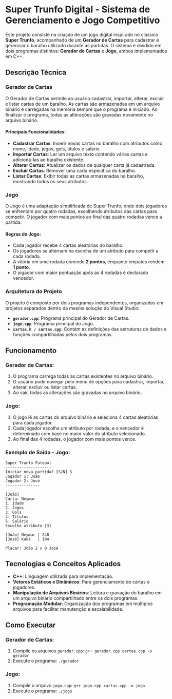 
# Super Trunfo Digital - Sistema de Gerenciamento e Jogo Competitivo

Este projeto consiste na criação de um jogo digital inspirado no clássico **Super Trunfo**, acompanhado de um **Gerador de Cartas** para cadastrar e gerenciar o baralho utilizado durante as partidas. O sistema é dividido em dois programas distintos: **Gerador de Cartas** e **Jogo**, ambos implementados em C++.

## Descrição Técnica

### Gerador de Cartas
O Gerador de Cartas permite ao usuário cadastrar, importar, alterar, excluir e listar cartas de um baralho. As cartas são armazenadas em um arquivo binário e carregadas na memória sempre que o programa é iniciado. Ao finalizar o programa, todas as alterações são gravadas novamente no arquivo binário.

#### Principais Funcionalidades:
- **Cadastrar Cartas**: Inserir novas cartas no baralho com atributos como nome, idade, jogos, gols, títulos e salário.  
- **Importar Cartas**: Ler um arquivo texto contendo várias cartas e adicioná-las ao baralho existente.  
- **Alterar Cartas**: Atualizar os dados de qualquer carta já cadastrada.  
- **Excluir Cartas**: Remover uma carta específica do baralho.  
- **Listar Cartas**: Exibir todas as cartas armazenadas no baralho, mostrando todos os seus atributos.

### Jogo
O Jogo é uma adaptação simplificada de Super Trunfo, onde dois jogadores se enfrentam por quatro rodadas, escolhendo atributos das cartas para competir. O jogador com mais pontos ao final das quatro rodadas vence a partida.

#### Regras do Jogo:
- Cada jogador recebe 4 cartas aleatórias do baralho.  
- Os jogadores se alternam na escolha de um atributo para competir a cada rodada.  
- A vitória em uma rodada concede **2 pontos**, enquanto empates rendem **1 ponto**.  
- O jogador com maior pontuação após as 4 rodadas é declarado vencedor.

### Arquitetura do Projeto
O projeto é composto por dois programas independentes, organizados em projetos separados dentro da mesma solução do Visual Studio:
- **`gerador.cpp`**: Programa principal do Gerador de Cartas.  
- **`jogo.cpp`**: Programa principal do Jogo.  
- **`cartas.h / cartas.cpp`**: Contém as definições das estruturas de dados e funções compartilhadas pelos dois programas.  

## Funcionamento

### Gerador de Cartas:
1. O programa carrega todas as cartas existentes no arquivo binário.  
2. O usuário pode navegar pelo menu de opções para cadastrar, importar, alterar, excluir ou listar cartas.  
3. Ao sair, todas as alterações são gravadas no arquivo binário.

### Jogo:
1. O jogo lê as cartas do arquivo binário e seleciona 4 cartas aleatórias para cada jogador.  
2. Cada jogador escolhe um atributo por rodada, e o vencedor é determinado com base no maior valor do atributo selecionado.  
3. Ao final das 4 rodadas, o jogador com mais pontos vence.  

### Exemplo de Saída - Jogo:

```
Super Trunfo Futebol
--------------------
Iniciar nova partida? [S/N] S
Jogador 1: João
Jogador 2: José
---------------

[João]  
Carta: Neymar
1. Idade
2. Jogos
3. Gols
4. Títulos
5. Salário
Escolha atributo [3]

[João] Neymar | 240
[José] Kaká   | 194

Placar: João 2 x 0 José
```

## Tecnologias e Conceitos Aplicados

- **C++**: Linguagem utilizada para implementação.  
- **Vetores Estáticos e Dinâmicos**: Para gerenciamento de cartas e jogadores.  
- **Manipulação de Arquivos Binários**: Leitura e gravação do baralho em um arquivo binário compartilhado entre os dois programas.  
- **Programação Modular**: Organização dos programas em múltiplos arquivos para facilitar manutenção e escalabilidade.  

## Como Executar

### Gerador de Cartas:
1. Compile os arquivos `gerador.cpp`:
   ```g++ gerador.cpp cartas.cpp -o gerador```
2. Execute o programa:
   ```./gerador```

### Jogo:
1. Compile o arquivo `jogo.cpp`:
   ```g++ jogo.cpp cartas.cpp -o jogo```
2. Execute o programa:
   ```./jogo```
